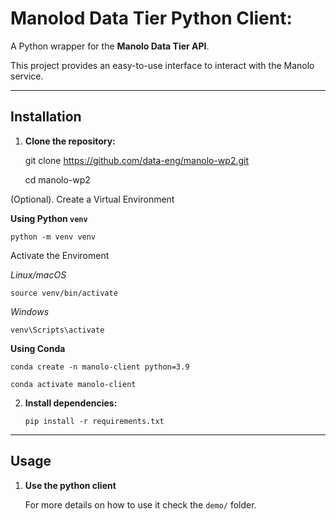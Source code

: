 # Manolod Data Tier Python Client:

A Python wrapper for the **Manolo Data Tier API**.

This project provides an easy-to-use interface to interact with the Manolo service.

---

## Installation

1. **Clone the repository:**

   git clone https://github.com/data-eng/manolo-wp2.git

   cd manolo-wp2

(Optional). Create a Virtual Environment

**Using Python `venv`**

    python -m venv venv

Activate the Enviroment

_Linux/macOS_

    source venv/bin/activate

_Windows_

    venv\Scripts\activate

**Using Conda**

    conda create -n manolo-client python=3.9

    conda activate manolo-client

2.  **Install dependencies:**

        pip install -r requirements.txt

---

## Usage

1.  **Use the python client**

    For more details on how to use it check the `demo/` folder.
